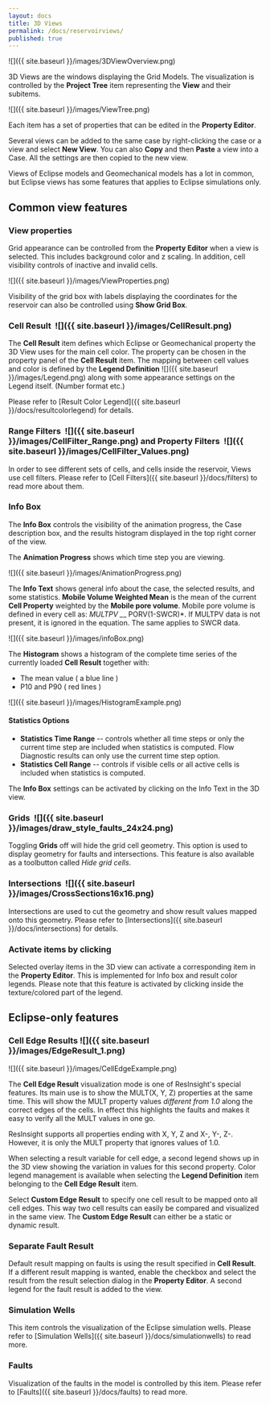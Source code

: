 ```yaml
---
layout: docs
title: 3D Views
permalink: /docs/reservoirviews/
published: true
---
```

![]({{ site.baseurl }}/images/3DViewOverview.png)

3D Views are the windows displaying the Grid Models. The visualization is controlled by the **Project Tree** item representing the **View** and their subitems.

![]({{ site.baseurl }}/images/ViewTree.png)

Each item has a set of properties that can be edited in the **Property Editor**.

Several views can be added to the same case by right-clicking the case or a view and select **New View**. You can also **Copy** and then **Paste** a view into a Case. All the settings are then copied to the new view.  

Views of Eclipse models and Geomechanical models has a lot in common, but Eclipse views has some features that applies to Eclipse simulations only.

## Common view features

### View properties

Grid appearance can be controlled from the **Property Editor** when a view is selected. This includes background color and z scaling. In addition, cell visibility controls of inactive and invalid cells.

![]({{ site.baseurl }}/images/ViewProperties.png) 

Visibility of the grid box with labels displaying the coordinates for the reservoir can also be controlled using **Show Grid Box**. 

### Cell Result &nbsp;![]({{ site.baseurl }}/images/CellResult.png)

The **Cell Result** item defines which Eclipse or Geomechanical property the 3D View uses for the main cell color. The property can be chosen in the property panel of the **Cell Result** item. The mapping between cell values and color is defined by the **Legend Definition**  ![]({{ site.baseurl }}/images/Legend.png) along with some appearance settings on the Legend itself. (Number format etc.)

Please refer to [Result Color Legend]({{ site.baseurl }}/docs/resultcolorlegend) for details.

### Range Filters &nbsp;![]({{ site.baseurl }}/images/CellFilter_Range.png) and Property Filters &nbsp;![]({{ site.baseurl }}/images/CellFilter_Values.png) 

In order to see different sets of cells, and cells inside the reservoir, Views use cell filters. Please refer to [Cell Filters]({{ site.baseurl }}/docs/filters) to read more about them.

### Info Box

The **Info Box** controls the visibility of the animation progress, the Case description box, and the results histogram displayed in the top right corner of the view.

The **Animation Progress** shows which time step you are viewing. 

![]({{ site.baseurl }}/images/AnimationProgress.png)

The **Info Text** shows general info about the case, the selected results, and some statistics. **Mobile Volume Weighted Mean** is the mean of the current **Cell Property** weighted by the **Mobile pore volume**. Mobile pore volume is defined in every cell as: *MULTPV _*_ PORV(1-SWCR)*. If MULTPV data is not present, it is ignored in the equation. The same applies to SWCR data.

![]({{ site.baseurl }}/images/infoBox.png)

The **Histogram** shows a histogram of the complete time series of the currently loaded **Cell Result** together with:

- The mean value ( a blue line ) 
- P10 and P90 ( red lines )

![]({{ site.baseurl }}/images/HistogramExample.png)

#### Statistics Options

- **Statistics Time Range** -- controls whether all time steps or only the current time step are included when statistics is computed. Flow Diagnostic results can only use the current time step option.  
- **Statistics Cell Range** -- controls if visible cells or all active cells is included when statistics is computed.

<div class="note">
The <b>Info Box</b> settings can be activated by clicking on the Info Text in the 3D view.
</div>

### Grids &nbsp;![]({{ site.baseurl }}/images/draw_style_faults_24x24.png)
Toggling **Grids** off will hide the grid cell geometry. This option is used to display geometry for faults and intersections. This feature is also available as a toolbutton called *Hide grid cells*.

### Intersections &nbsp;![]({{ site.baseurl }}/images/CrossSections16x16.png)
Intersections are used to cut the geometry and show result values mapped onto this geometry.
Please refer to [Intersections]({{ site.baseurl }}/docs/intersections) for details.

### Activate items by clicking
Selected overlay items in the 3D view can activate a corresponding item in the **Property Editor**. This is implemented for Info box and result color legends. Please note that this feature is activated by clicking inside the texture/colored part of the legend. 


## Eclipse-only features

### Cell Edge Results ![]({{ site.baseurl }}/images/EdgeResult_1.png)

![]({{ site.baseurl }}/images/CellEdgeExample.png)

The **Cell Edge Result** visualization mode is one of ResInsight's special features. Its main use is to show the MULT(X, Y, Z) properties at the same time. This will show the MULT property values *different from 1.0* along the correct edges of the cells. In effect this highlights the faults and makes it easy to verify all the MULT values in one go.

ResInsight supports all properties ending with X, Y, Z and X-, Y-, Z-. However, it is only the MULT property that ignores values of 1.0.

When selecting a result variable for cell edge, a second legend shows up in the 3D view showing the variation in values for this second property. Color legend management is available when selecting the **Legend Definition** item belonging to the **Cell Edge Result** item. 

Select **Custom Edge Result** to specify one cell result to be mapped onto all cell edges. This way two cell results can easily be compared and visualized in the same view. The **Custom Edge Result** can either be a static or dynamic result.

### Separate Fault Result

Default result mapping on faults is using the result specified in **Cell Result**. If a different result mapping is wanted, enable the checkbox and select the result from the result selection dialog in the **Property Editor**. A second legend for the fault result is added to the view.

### Simulation Wells
This item controls the visualization of the Eclipse simulation wells.
Please refer to [Simulation Wells]({{ site.baseurl }}/docs/simulationwells) to read more.

### Faults
Visualization of the faults in the model is controlled by this item. 
Please refer to [Faults]({{ site.baseurl }}/docs/faults) to read more.
